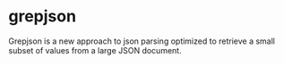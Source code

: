# grepjson
Grepjson is a new approach to json parsing optimized to retrieve a small subset of values from a large JSON document.
